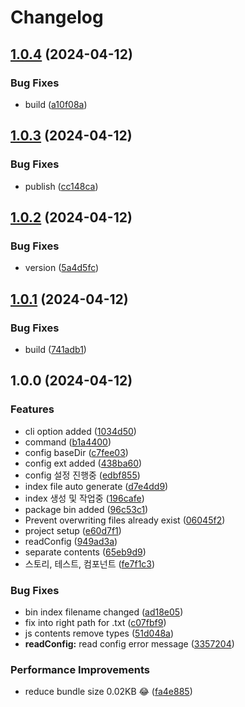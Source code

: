 # Changelog

## [1.0.4](https://github.com/mitchell-up/component-boilerplater/compare/v1.0.3...v1.0.4) (2024-04-12)


### Bug Fixes

* build ([a10f08a](https://github.com/mitchell-up/component-boilerplater/commit/a10f08a225195d4b8d92357db29d34b6146d94d2))

## [1.0.3](https://github.com/mitchell-up/component-boilerplater/compare/v1.0.2...v1.0.3) (2024-04-12)


### Bug Fixes

* publish ([cc148ca](https://github.com/mitchell-up/component-boilerplater/commit/cc148cae676eab9bc8cca22e2870cac60a372491))

## [1.0.2](https://github.com/mitchell-up/component-boilerplater/compare/v1.0.1...v1.0.2) (2024-04-12)


### Bug Fixes

* version ([5a4d5fc](https://github.com/mitchell-up/component-boilerplater/commit/5a4d5fc29a1b58c170dc169b9430fd49087fdeeb))

## [1.0.1](https://github.com/mitchell-up/component-boilerplater/compare/v1.0.0...v1.0.1) (2024-04-12)


### Bug Fixes

* build ([741adb1](https://github.com/mitchell-up/component-boilerplater/commit/741adb1adc1e696c748882e6dcaf533e0d55b4a3))

## 1.0.0 (2024-04-12)


### Features

* cli option added ([1034d50](https://github.com/mitchell-up/component-boilerplater/commit/1034d50bbbfdf497789a968992513871a4f55b63))
* command ([b1a4400](https://github.com/mitchell-up/component-boilerplater/commit/b1a44000142a09aeb7d0663590d9807db0304280))
* config baseDir ([c7fee03](https://github.com/mitchell-up/component-boilerplater/commit/c7fee03c9185f5e1b816d918e9feb54bf0c4a420))
* config ext added ([438ba60](https://github.com/mitchell-up/component-boilerplater/commit/438ba60aa593f7ea7d4501107548ec9c8eb3661d))
* config 설정 진행중 ([edbf855](https://github.com/mitchell-up/component-boilerplater/commit/edbf855e94ae68c3d2921e229b1b0eb718337b09))
* index file auto generate ([d7e4dd9](https://github.com/mitchell-up/component-boilerplater/commit/d7e4dd972bd0fd6013874668cccb3686d965dac8))
* index 생성 및 작업중 ([196cafe](https://github.com/mitchell-up/component-boilerplater/commit/196cafedcd8d702d2476004ec91dbcfafc8fa8a7))
* package bin added ([96c53c1](https://github.com/mitchell-up/component-boilerplater/commit/96c53c10b49f22d640ac581a8750dcd1db392f0c))
* Prevent overwriting files already exist ([06045f2](https://github.com/mitchell-up/component-boilerplater/commit/06045f2ffa71609a95e6e22c05adf28d0f61f4e5))
* project setup ([e60d7f1](https://github.com/mitchell-up/component-boilerplater/commit/e60d7f12d5dc71bb7aa0f31d4e3e6a5a8983aac4))
* readConfig ([949ad3a](https://github.com/mitchell-up/component-boilerplater/commit/949ad3a8de547805e84e2bfeec8271aaedb18b88))
* separate contents ([65eb9d9](https://github.com/mitchell-up/component-boilerplater/commit/65eb9d9eacfbedc7ef382115ea61b9752c9c8935))
* 스토리, 테스트, 컴포넌트 ([fe7f1c3](https://github.com/mitchell-up/component-boilerplater/commit/fe7f1c3d086087648f273741d37a30611a24b907))


### Bug Fixes

* bin index filename changed ([ad18e05](https://github.com/mitchell-up/component-boilerplater/commit/ad18e055ba20cb5a236cbaf51b28d40e673ebfdd))
* fix into right path for .txt ([c07fbf9](https://github.com/mitchell-up/component-boilerplater/commit/c07fbf9daa242bfa2c7d0b0623bdcd67ba72816d))
* js contents remove types ([51d048a](https://github.com/mitchell-up/component-boilerplater/commit/51d048a88fcce1d0de0e975f3ef3fa3e3ef596d5))
* **readConfig:** read config error message ([3357204](https://github.com/mitchell-up/component-boilerplater/commit/335720446c446301882da63efe595b2f4bcb1f6c))


### Performance Improvements

* reduce bundle size 0.02KB 😂 ([fa4e885](https://github.com/mitchell-up/component-boilerplater/commit/fa4e885d357ae12b05ec0ac8dcc6a13e3a756501))
